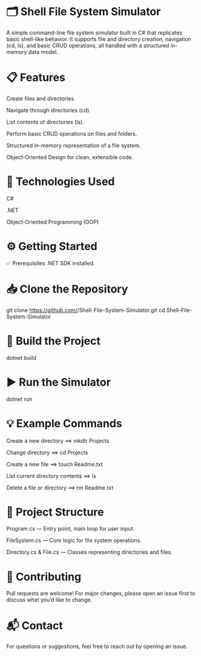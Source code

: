 # 🗂️ Shell File System Simulator
A simple command-line file system simulator built in C# that replicates basic shell-like behavior.
It supports file and directory creation, navigation (cd, ls), and basic CRUD operations, all handled with a structured in-memory data model.

# 📋 Features
Create files and directories.

Navigate through directories (cd).

List contents of directories (ls).

Perform basic CRUD operations on files and folders.

Structured in-memory representation of a file system.

Object-Oriented Design for clean, extensible code.

# 🚀 Technologies Used
C#

.NET

Object-Oriented Programming (OOP)

# ⚙️ Getting Started
✅ Prerequisites
.NET SDK installed.

# 📥 Clone the Repository

git clone https://github.com/<your-username>/Shell-File-System-Simulator.git
cd Shell-File-System-Simulator
# 🔨 Build the Project
dotnet build

# ▶️ Run the Simulator
dotnet run
# 💡 Example Commands

Create a new directory ==> 
mkdir Projects

Change directory ==> 
cd Projects

Create a new file ==> 
touch Readme.txt

List current directory contents ==> 
ls

Delete a file or directory ==> 
rm Readme.txt
# 🧩 Project Structure
Program.cs — Entry point, main loop for user input.

FileSystem.cs — Core logic for file system operations.

Directory.cs & File.cs — Classes representing directories and files.

# 🤝 Contributing
Pull requests are welcome! For major changes, please open an issue first to discuss what you’d like to change.

# 📬 Contact
For questions or suggestions, feel free to reach out by opening an issue.
